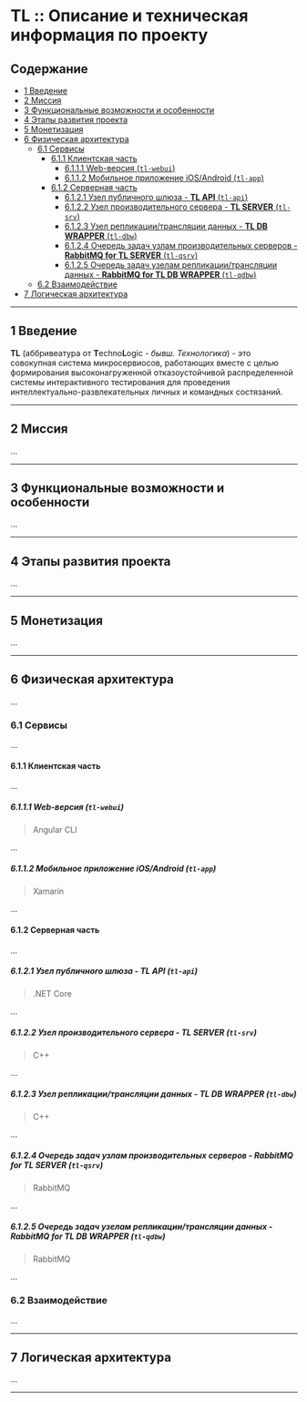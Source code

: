 # TL :: Описание и техническая информация по проекту

## Содержание

* [1 Введение](#1-Введение)
* [2 Миссия](#2-Миссия)
* [3 Функциональные возможности и особенности](#3-Функциональные-возможности-и-особенности)
* [4 Этапы развития проекта](#4-Этапы-развития-проекта)
* [5 Монетизация](#5-Монетизация)
* [6 Физическая архитектура](#6-Физическая-архитектура)
  * [6.1 Сервисы](#6.1-Сервисы)
    * [6.1.1 Клиентская часть](#6.1.1-Клиентская-часть)
      * [6.1.1.1 Web-версия (`tl-webui`)](#6.1.1.1-Web-версия-(`tl-webui`))
      * [6.1.1.2 Мобильное приложение iOS/Android (`tl-app`)](#6.1.1.2-Мобильное-приложение-iOS/Android-(`tl-app`))
    * [6.1.2 Серверная часть](#6.1.2-Серверная-часть)
      * [6.1.2.1 Узел публичного шлюза - **TL API** (`tl-api`)](#6.1.2.1-Узел-публичного-шлюза---**TL-API**-(`tl-api`))
      * [6.1.2.2 Узел производительного сервера - **TL SERVER** (`tl-srv`)](#6.1.2.2-Узел-производительного-сервера---**TL-SERVER**-(`tl-srv`))
      * [6.1.2.3 Узел репликации/трансляции данных - **TL DB WRAPPER** (`tl-dbw`)](#6.1.2.3-Узел-репликации/трансляции-данных---**TL-DB-WRAPPER**-(`tl-dbw`))
      * [6.1.2.4 Очередь задач узлам производительных серверов - **RabbitMQ for TL SERVER** (`tl-qsrv`)](#6.1.2.4-Очередь-задач-узлам-производительных-серверов---**RabbitMQ-for-TL-SERVER**-(`tl-qsrv`))
      * [6.1.2.5 Очередь задач узелам репликации/трансляции данных - **RabbitMQ for TL DB WRAPPER** (`tl-qdbw`)](#6.1.2.5-Очередь-задач-узелам-репликации/трансляции-данных---**RabbitMQ-for-TL-DB-WRAPPER**-(`tl-qdbw`))
  * [6.2 Взаимодействие](#6.2-Взаимодействие)
* [7 Логическая архитектура](#7-Логическая-архитектура)

***

## 1 Введение

**TL** (аббривеатура от **T**echno**L**ogic - *бывш. Технологика*) - это совокупная система микросервиосов, работающих вместе с целью формирования высоконагруженной отказоустойчивой распределенной системы интерактивного тестирования для проведения интеллектуально-развлекательных личных и командных состязаний.
***

## 2 Миссия

...
***

## 3 Функциональные возможности и особенности

...
***

## 4 Этапы развития проекта

...
***

## 5 Монетизация

...
***

## 6 Физическая архитектура

...

### 6.1 Сервисы

...

#### 6.1.1 Клиентская часть

...

##### 6.1.1.1 Web-версия (`tl-webui`)

>Angular CLI

...

##### 6.1.1.2 Мобильное приложение iOS/Android (`tl-app`)

>Xamarin

...

#### 6.1.2 Серверная часть

...

##### 6.1.2.1 Узел публичного шлюза - **TL API** (`tl-api`)

>.NET Core

...

##### 6.1.2.2 Узел производительного сервера - **TL SERVER** (`tl-srv`)

>C++

...

##### 6.1.2.3 Узел репликации/трансляции данных - **TL DB WRAPPER** (`tl-dbw`)

>C++

...

##### 6.1.2.4 Очередь задач узлам производительных серверов - **RabbitMQ for TL SERVER** (`tl-qsrv`)

>RabbitMQ

...

##### 6.1.2.5 Очередь задач узелам репликации/трансляции данных - **RabbitMQ for TL DB WRAPPER** (`tl-qdbw`)

>RabbitMQ

...

### 6.2 Взаимодействие

...
***

## 7 Логическая архитектура

...
***
